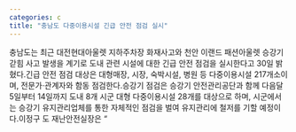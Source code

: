 ```yaml
---
categories: c
title: "충남도 다중이용시설 긴급 안전 점검 실시"
---
```

충남도는 최근 대전현대아울렛 지하주차장 화재사고와 천안 이랜드 패션아울렛 승강기 갇힘 사고 발생을 계기로 도내 관련 시설에 대한 긴급 안전 점검을 실시한다고 30일 밝혔다.긴급 안전 점검 대상은 대형매장, 시장, 숙박시설, 병원 등 다중이용시설 217개소이며, 전문가·관계자와 함동 점검한다.승강기 점검은 승강기 안전관리공단과 함께 다음달 5일부터 14일까지 도내 8개 시군 대형 다중이용시설 28개를 대상으로 하며, 시군에서는 승강기 유지관리업체를 통한 자체적인 점검을 벌여 유지관리에 철저를 기할 예정이다.이정구 도 재난안전실장은 “